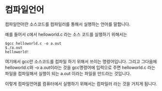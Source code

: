 # 컴파일언어

컴파일언어란 소스코드를 컴파일러를 통해서 실행하는 언어를 말합니다.

예를 들어서 c에서 helloworld.c 라는 소스 코드를 실행하기 위해서는

```
$gcc helloworld.c -o a.out
$./a.out
helloworld!
```
여기에서 gcc란 소스코드를 컴파일 하기 위해서 쓰이는 명령어입니다.
그리고 그다음에 helloworld.c와 -o a.out이라는 것을 gcc명령어에 입력으로 주면 helloworld.c 라는 파일을 컴파일해서 실행이 되는 a.out 이라는 파일을 만드라는 것입니다.

이렇게 컴파일언어를 컴퓨터에서 실행하기 위해서는 컴파일러 라는 것을 거치게 됨니다.
